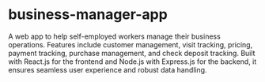 # business-manager-app
A web app to help self-employed workers manage their business operations. Features include customer management, visit tracking, pricing, payment tracking, purchase management, and check deposit tracking. Built with React.js for the frontend and Node.js with Express.js for the backend, it ensures seamless user experience and robust data handling.

